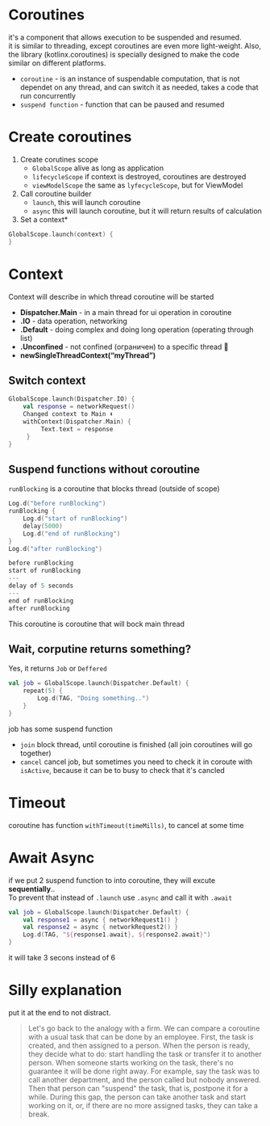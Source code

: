 # Coroutines

it's a component that allows execution to be suspended and resumed.  
it is similar to threading, except coroutines are even more light-weight. Also, the library (kotlinx.coroutines) is specially designed to make the code similar on different platforms.

- `coroutine` - is an instance of suspendable computation, that is not dependet on any thread, and can switch it as needed, takes a code that run concurrently
- `suspend function` - function that can be paused and resumed



# Create coroutines 

1. Create corutines scope
   - `GlobalScope` alive as long as application
   - `lifecycleScope` if context is destroyed, coroutines are destroyed
   - `viewModelScope` the same as `lyfecycleScope`, but for ViewModel
3. Call coroutine builder
   - `launch`, this will launch coroutine
   - `async` this will launch coroutine, but it will return results of calculation
5. Set a context*
```kotlin
GlobalScope.launch(context) {
}
```

# Context

Context will describe in which thread coroutine will be started

- **Dispatcher.Main** - in a main thread for ui operation in coroutine 
- **.IO** - data operation, networking
- **.Default** - doing complex and doing long operation (operating through list)
- **.Unconfined** - not confined (ограничен) to a specific thread 🧵 
- **newSingleThreadContext(“myThread”)**

## Switch context

```kotlin
GlobalScope.launch(Dispatcher.IO) {
    val response = networkRequest()
    Changed context to Main ⬇️
    withContext(Dispatcher.Main) {
         Text.text = response
     }
}
```

## Suspend functions without coroutine

`runBlocking` is a coroutine that blocks thread (outside of scope)
```kotlin
Log.d("before runBlocking")
runBlocking {
    Log.d("start of runBlocking")
    delay(5000)
    Log.d("end of runBlocking")
}
Log.d("after runBlocking")
```
```kotlin
before runBlocking
start of runBlocking
---
delay of 5 seconds
---
end of runBlocking
after runBlocking
```
This coroutine is coroutine that will bock main thread

## Wait, corputine returns something? 

Yes, it returns `Job` or `Deffered`

```kotlin
val job = GlobalScope.launch(Dispatcher.Default) {
    repeat(5) {
        Log.d(TAG, "Doing something..")
    }    
}
```
job has some suspend function
- `join` block thread, until coroutine is finished (all join coroutines will go together)
- `cancel` cancel job, but sometimes you need to check it in coroute with `isActive`, because it can be to busy to check that it's cancled

# Timeout

coroutine has function `withTimeout(timeMills)`, to cancel at some time

# Await Async

if we put 2 suspend function to into coroutine, they will excute **sequentially**..  
To prevent that instead of `.launch` use `.async` and call it with `.await`

```kotlin
val job = GlobalScope.launch(Dispatcher.Default) {
    val response1 = async { networkRequest1() }
    val response2 = async { networkRequest2() }
    Log.d(TAG, "${response1.await}, ${response2.await}")
}
```
it will take 3 secons instead of 6


# Silly explanation
put it at the end to not distract.
> Let's go back to the analogy with a firm. We can compare a coroutine with a usual task that can be done by an employee. First, the task is created, and then assigned to a person. When the person is ready, they decide what to do: start handling the task or transfer it to another person. When someone starts working on the task, there's no guarantee it will be done right away. For example, say the task was to call another department, and the person called but nobody answered. Then that person can "suspend" the task, that is, postpone it for a while. During this gap, the person can take another task and start working on it, or, if there are no more assigned tasks, they can take a break.
